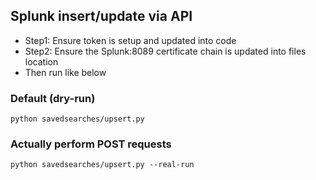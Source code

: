 ## Splunk insert/update via API

- Step1: Ensure token is setup and updated into code
- Step2: Ensure the Splunk:8089 certificate chain is updated into files location
- Then run like below

### Default (dry-run)
```
python savedsearches/upsert.py
```

### Actually perform POST requests
```
python savedsearches/upsert.py --real-run
```